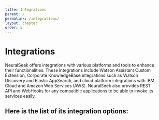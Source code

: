 ```yaml
---
title: Integrations
parent: /
permalink: /integrations/
layout: chapter
order: 5
---
```


# Integrations
NeuralSeek offers integrations with various platforms and tools to enhance their functionalities. These integrations include Watson Assistant Custom Extension, Corporate KnowledgeBase integrations such as Watson Discovery and Elastic AppSearch, and cloud platform integrations with IBM Cloud and Amazon Web Services (AWS). NeuralSeek also provides REST API and WebHooks for any compatible applications to be able to invoke its services easily.

## Here is the list of its integration options:
